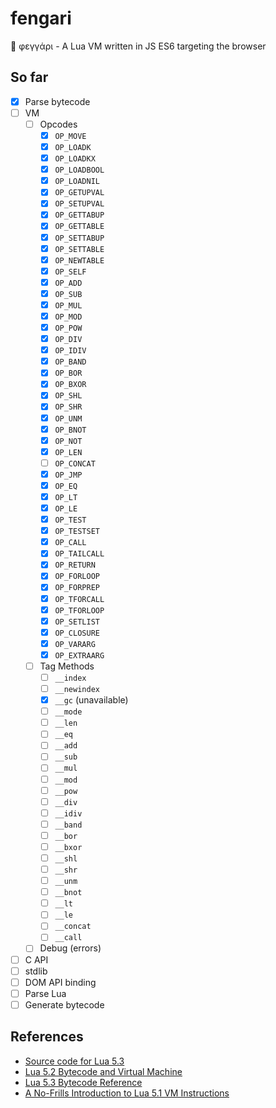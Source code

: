 # fengari
🐺 φεγγάρι - A Lua VM written in JS ES6 targeting the browser

## So far

- [x] Parse bytecode
- [ ] VM
    - [ ] Opcodes
        - [x] `OP_MOVE`
        - [x] `OP_LOADK`
        - [x] `OP_LOADKX`
        - [x] `OP_LOADBOOL`
        - [x] `OP_LOADNIL`
        - [x] `OP_GETUPVAL`
        - [x] `OP_SETUPVAL`
        - [x] `OP_GETTABUP`
        - [x] `OP_GETTABLE`
        - [x] `OP_SETTABUP`
        - [x] `OP_SETTABLE`
        - [x] `OP_NEWTABLE`
        - [x] `OP_SELF`
        - [x] `OP_ADD`
        - [x] `OP_SUB`
        - [x] `OP_MUL`
        - [x] `OP_MOD`
        - [x] `OP_POW`
        - [x] `OP_DIV`
        - [x] `OP_IDIV`
        - [x] `OP_BAND`
        - [x] `OP_BOR`
        - [x] `OP_BXOR`
        - [x] `OP_SHL`
        - [x] `OP_SHR`
        - [x] `OP_UNM`
        - [x] `OP_BNOT`
        - [x] `OP_NOT`
        - [x] `OP_LEN`
        - [ ] `OP_CONCAT`
        - [x] `OP_JMP`
        - [x] `OP_EQ`
        - [x] `OP_LT`
        - [x] `OP_LE`
        - [x] `OP_TEST`
        - [x] `OP_TESTSET`
        - [x] `OP_CALL`
        - [x] `OP_TAILCALL`
        - [x] `OP_RETURN`
        - [x] `OP_FORLOOP`
        - [x] `OP_FORPREP`
        - [x] `OP_TFORCALL`
        - [x] `OP_TFORLOOP`
        - [x] `OP_SETLIST`
        - [x] `OP_CLOSURE`
        - [x] `OP_VARARG`
        - [x] `OP_EXTRAARG`
    - [ ] Tag Methods
        - [ ] `__index`
        - [ ] `__newindex`
        - [x] `__gc` (unavailable)
        - [ ] `__mode`
        - [ ] `__len`
        - [ ] `__eq`
        - [ ] `__add`
        - [ ] `__sub`
        - [ ] `__mul`
        - [ ] `__mod`
        - [ ] `__pow`
        - [ ] `__div`
        - [ ] `__idiv`
        - [ ] `__band`
        - [ ] `__bor`
        - [ ] `__bxor`
        - [ ] `__shl`
        - [ ] `__shr`
        - [ ] `__unm`
        - [ ] `__bnot`
        - [ ] `__lt`
        - [ ] `__le`
        - [ ] `__concat`
        - [ ] `__call`
    - [ ] Debug (errors)
- [ ] C API
- [ ] stdlib
- [ ] DOM API binding
- [ ] Parse Lua
- [ ] Generate bytecode

## References

- [Source code for Lua 5.3](lua.org/source/5.3/)
- [Lua 5.2 Bytecode and Virtual Machine](http://files.catwell.info/misc/mirror/lua-5.2-bytecode-vm-dirk-laurie/lua52vm.html)
- [Lua 5.3 Bytecode Reference](http://the-ravi-programming-language.readthedocs.io/en/latest/lua_bytecode_reference.html)
- [A No-Frills Introduction to Lua 5.1 VM Instructions](http://luaforge.net/docman/83/98/ANoFrillsIntroToLua51VMInstructions.pdf)